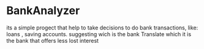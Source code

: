 # BankAnalyzer
its a simple progect that help to take decisions to do bank transactions, like: loans , saving accounts. suggesting wich is the bank  Translate which it is the bank that offers less lost interest
